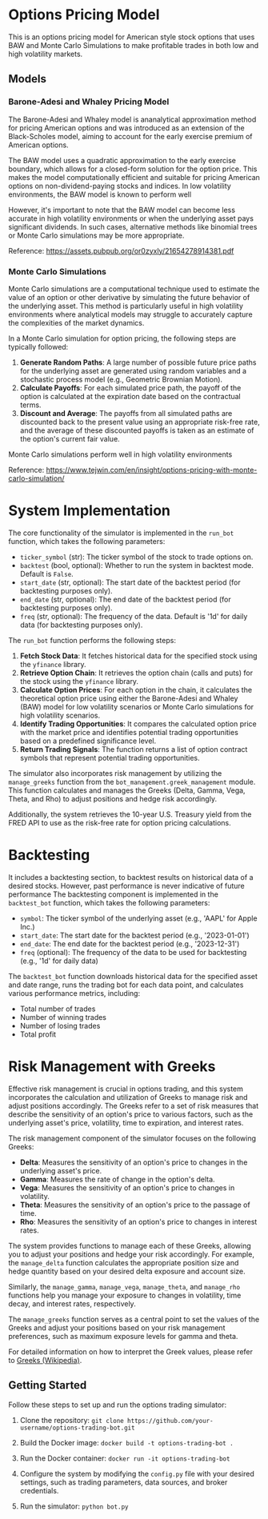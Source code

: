 # Options Pricing Model 
This is an options pricing model for American style stock options that uses BAW and Monte Carlo Simulations to make profitable trades in both low and high volatility markets.

## Models

### Barone-Adesi and Whaley Pricing Model

The Barone-Adesi and Whaley model is ananalytical approximation method for pricing American options and was introduced as an extension of the Black-Scholes model, aiming to account for the early exercise premium of American options.

The BAW model uses a quadratic approximation to the early exercise boundary, which allows for a closed-form solution for the option price. This makes the model computationally efficient and suitable for pricing American options on non-dividend-paying stocks and indices.
In low volatility environments, the BAW model is known to perform well

However, it's important to note that the BAW model can become less accurate in high volatility environments or when the underlying asset pays significant dividends. In such cases, alternative methods like binomial trees or Monte Carlo simulations may be more appropriate.

Reference: https://assets.pubpub.org/or0zyxly/21654278914381.pdf

### Monte Carlo Simulations

Monte Carlo simulations are a computational technique used to estimate the value of an option or other derivative by simulating the future behavior of the underlying asset. This method is particularly useful in high volatility environments where analytical models may struggle to accurately capture the complexities of the market dynamics.


In a Monte Carlo simulation for option pricing, the following steps are typically followed:
1. **Generate Random Paths**: A large number of possible future price paths for the underlying asset are generated using random variables and a stochastic process model (e.g., Geometric Brownian Motion).
2. **Calculate Payoffs**: For each simulated price path, the payoff of the option is calculated at the expiration date based on the contractual terms.
3. **Discount and Average**: The payoffs from all simulated paths are discounted back to the present value using an appropriate risk-free rate, and the average of these discounted payoffs is taken as an estimate of the option's current fair value.

Monte Carlo simulations perform well in high volatility environments

Reference: https://www.tejwin.com/en/insight/options-pricing-with-monte-carlo-simulation/

# System Implementation

The core functionality of the simulator is implemented in the `run_bot` function, which takes the following parameters:

- `ticker_symbol` (str): The ticker symbol of the stock to trade options on.
- `backtest` (bool, optional): Whether to run the system in backtest mode. Default is `False`.
- `start_date` (str, optional): The start date of the backtest period (for backtesting purposes only).
- `end_date` (str, optional): The end date of the backtest period (for backtesting purposes only).
- `freq` (str, optional): The frequency of the data. Default is '1d' for daily data (for backtesting purposes only).

The `run_bot` function performs the following steps:

1. **Fetch Stock Data**: It fetches historical data for the specified stock using the `yfinance` library.
2. **Retrieve Option Chain**: It retrieves the option chain (calls and puts) for the stock using the `yfinance` library.
3. **Calculate Option Prices**: For each option in the chain, it calculates the theoretical option price using either the Barone-Adesi and Whaley (BAW) model for low volatility scenarios or Monte Carlo simulations for high volatility scenarios.
4. **Identify Trading Opportunities**: It compares the calculated option price with the market price and identifies potential trading opportunities based on a predefined significance level.
5. **Return Trading Signals**: The function returns a list of option contract symbols that represent potential trading opportunities.

The simulator also incorporates risk management by utilizing the `manage_greeks` function from the `bot_management.greek_management` module. This function calculates and manages the Greeks (Delta, Gamma, Vega, Theta, and Rho) to adjust positions and hedge risk accordingly.

Additionally, the system retrieves the 10-year U.S. Treasury yield from the FRED API to use as the risk-free rate for option pricing calculations.

# Backtesting 
It includes a backtesting section, to backtest results on historical data of a desired stocks. However, past performance is never indicative of future performance
The backtesting component is implemented in the `backtest_bot` function, which takes the following parameters:

- `symbol`: The ticker symbol of the underlying asset (e.g., 'AAPL' for Apple Inc.)
- `start_date`: The start date for the backtest period (e.g., '2023-01-01')
- `end_date`: The end date for the backtest period (e.g., '2023-12-31')
- `freq` (optional): The frequency of the data to be used for backtesting (e.g., '1d' for daily data)

The `backtest_bot` function downloads historical data for the specified asset and date range, runs the trading bot for each data point, and calculates various performance metrics, including:

- Total number of trades
- Number of winning trades
- Number of losing trades
- Total profit

# Risk Management with Greeks

Effective risk management is crucial in options trading, and this system incorporates the calculation and utilization of Greeks to manage risk and adjust positions accordingly. The Greeks refer to a set of risk measures that describe the sensitivity of an option's price to various factors, such as the underlying asset's price, volatility, time to expiration, and interest rates.

The risk management component of the simulator focuses on the following Greeks:

- **Delta**: Measures the sensitivity of an option's price to changes in the underlying asset's price.
- **Gamma**: Measures the rate of change in the option's delta.
- **Vega**: Measures the sensitivity of an option's price to changes in volatility.
- **Theta**: Measures the sensitivity of an option's price to the passage of time.
- **Rho**: Measures the sensitivity of an option's price to changes in interest rates.

The system provides functions to manage each of these Greeks, allowing you to adjust your positions and hedge your risk accordingly. For example, the `manage_delta` function calculates the appropriate position size and hedge quantity based on your desired delta exposure and account size.

Similarly, the `manage_gamma`, `manage_vega`, `manage_theta`, and `manage_rho` functions help you manage your exposure to changes in volatility, time decay, and interest rates, respectively.

The `manage_greeks` function serves as a central point to set the values of the Greeks and adjust your positions based on your risk management preferences, such as maximum exposure levels for gamma and theta.

For detailed information on how to interpret the Greek values, please refer to [Greeks (Wikipedia)](https://en.wikipedia.org/wiki/Greeks_(finance)).

## Getting Started

Follow these steps to set up and run the options trading simulator:

1. Clone the repository:
`git clone https://github.com/your-username/options-trading-bot.git`

2. Build the Docker image:
`docker build -t options-trading-bot .`

3. Run the Docker container:
`docker run -it options-trading-bot`

4. Configure the system by modifying the `config.py` file with your desired settings, such as trading parameters, data sources, and broker credentials.

5. Run the simulator:
`python bot.py`
